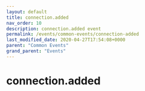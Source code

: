 ```yaml
---
layout: default
title: connection.added 
nav_order: 10
description: connection.added event
permalink: /events/common-events/connection-added
last_modified_date: 2020-04-27T17:54:08+0000
parent: "Common Events"
grand_parent: "Events"
---
```


# connection.added
